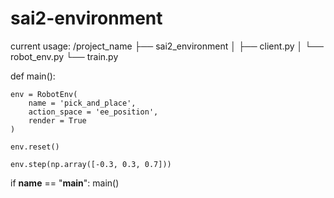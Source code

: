 # sai2-environment
current usage:
/project_name
├── sai2_environment
│   ├── client.py
│   └── robot_env.py
└── train.py

def main():

    env = RobotEnv(
        name = 'pick_and_place',
        action_space = 'ee_position',
        render = True
    )

    env.reset()    
    
    env.step(np.array([-0.3, 0.3, 0.7]))        
                    
                    
if __name__ == "__main__":
    main()
